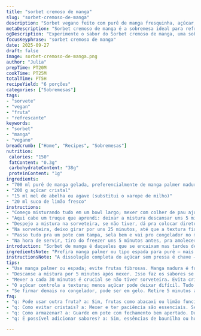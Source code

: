 ```yaml
---
title: "sorbet cremoso de manga"
slug: "sorbet-cremoso-de-manga"
description: "Sorbet vegano feito com purê de manga fresquinha, açúcar, um toque de mel para suavizar e limão para equilibrar a acidez. Leve, refrescante, sem leite, ovos ou glúten. Pra quem quer uma sobremesa rápida, que derrete na boca, com aquela textura leve, que faz a boca pedir mais."
metaDescription: "Sorbet cremoso de manga é a sobremesa ideal para refrescar o calor. Deliciosa e fácil de fazer com manga fresca e limão"
ogDescription: "Experimente o sabor do Sorbet cremoso de manga, uma sobremesa vegana perfeita para os dias quentes. Com um toque de mel e limão"
focusKeyphrase: "sorbet cremoso de manga"
date: 2025-09-27
draft: false
image: sorbet-cremoso-de-manga.png
author: "Julia"
prepTime: PT20M
cookTime: PT25M
totalTime: PT5H
recipeYield: "6 porções"
categories: ["Sobremesas"]
tags:
- "sorvete"
- "vegan"
- "fruta"
- "refrescante"
keywords:
- "sorbet"
- "manga"
- "vegano"
breadcrumb: ["Home", "Recipes", "Sobremesas"]
nutrition: 
 calories: "150"
 fatContent: "0.3g"
 carbohydrateContent: "38g"
 proteinContent: "1g"
ingredients:
- "700 ml purê de manga gelada, preferencialmente de manga palmer madura"
- "200 g açúcar cristal"
- "15 ml mel de abelha ou agave (substitui o xarope de milho)"
- "20 ml suco de limão fresco"
instructions:
- "Começo misturando tudo em um bowl largo; mexer com colher de pau ajuda a dissolver o açúcar, sem pressa, até sentir que o açúcar sumiu no líquido — sem moagem nem arenoso."
- "Aqui cabe um truque que aprendi: deixar a mistura descansar uns 5 minutos pra os sabores casarem."
- "Despejo a mistura na sorveteira, se não tiver, dá pra colocar direto no congelador e mexer a cada 30 minutos pra evitar cristais."
- "Na sorveteira, deixo girar por uns 25 minutos, até que a textura fique firme mas ainda macia — aquele ponto que parece um gelado pronto pro prato;"
- "Passo tudo pra um pote com tampa, sela bem e vai pro congelador no mínimo 5 horas, até firmar de vez, perfeito pro corte e servir."
- "Na hora de servir, tiro do freezer uns 5 minutos antes, pra amolecer na medida e colher sem esforço."
introduction: "Sorbet de manga é daqueles que se encaixam nas tardes de calor, no final de um churrasco ou até pra refrescar o dia corrido. A manga, fruta tropical brasileira que a gente respeita, tem coração doce, suculento e corpo firme, perfeito para transformar em sorbet sem perder aroma. Sempre recomendo usar manga bem madura, porque fruta verde amarga tira a graça. O mel substitui xarope de milho e confere doçura natural, além de ajudar na textura, pois adoçar demais ou de menos leva a sorbet duro ou cristalizado. O toque do limão é classudo – quebra a doçura e deixa a acidez justa, equilibrando tudo. Nada de pressa, textura e sabor exigem calma durante o processo de congelamento, e sorveteira ajuda mas também dá pra abrir mão num aperto."
ingredientsNote: "Prefira manga palmer ou tipo espada para purê – mais doces e menos fibrosas, por isso mais fáceis de processar. Caso não tenha sorveteira, congelar em recipiente aberto e mexer vigorosamente a cada 30 minutos para evitar cristais. O mel no lugar do xarope de milho funciona porque tem baixo índice glicêmico e ajuda na cremosidade; quem for vegano pode usar xarope de agave. O açúcar ajuda a controlar ponto de congelamento; cortar muito pode deixar sorbet duro demais. Limão fresco é fundamental; já tentei com limão em pó e não foi a mesma coisa."
instructionsNote: "A dissolução completa do açúcar sem pressa é chave – açúcar mal dissolvido deixa areia na boca, péssimo acabamento. Descansar o líquido após o mix ajuda os sabores a se fundirem, com a acidez do limão ativando a doçura da manga. A sorveteira não é só frescura: ajuda a cristalização fina, textura aerada – processo lento com congelamento sem mexer vira pedra. Se congelar direto, paciência para mexer várias vezes é necessária. O tempo na sorveteira pode variar conforme o aparelho, observe textura: firme e macio, não líquido nem duro como pedra. Deixar terminar no congelador é essencial pra firmar, mas sem congelar demais, aí perde maciez. Tirar antes de servir evita stress na colher e mantém o sorbet sensual e leve."
tips:
- "Use manga palmer ou espada; evite frutas fibrosas. Manga madura é fundamental; não use manga verde. O sabor se perde. O mel ajudar na textura, mas se preferir, use agave."
- "Descanse a mistura por 5 minutos após mexer. Isso faz os sabores se unirem. Limão equilibra a doce, não tenha medo de usar; o sabor vai ficar completinho."
- "Mexer a cada 30 minutos é crucial se não tiver sorveteira. Evita cristais de gelo. Caso contrário, mexer bem faz diferença quebrou todo o trabalho."
- "O açúcar controla a textura; menos açúcar pode deixar difícil. Tudo deve ser misturado bem; açúcar mal dissolvido é sensação ruim na boca. Dissolva sem pressa."
- "Se firmar demais no congelador, pode ser em gelo. Retire 5 minutos antes de servir. Assim fica na textura certa, colher desliza e não tem stress."
faq:
- "q: Pode usar outra fruta? a: Sim, frutas como abacaxi ou limão funcionam. A textura muda. O doce precisa ser equilibrado. Ajuste o mel ao gosto."
- "q: Como evitar cristais? a: Mexer e ter paciência são essenciais. Se não tiver sorveteira, tire do congelador e mexa. O tempo de congelamento sendo curto."
- "q: Como armazenar? a: Guarde em pote com fechamento bem apertado. Dura até um mês no freezer, mas vem perdendo textura. Não deixe aberto."
- "q: É possível adicionar sabores? a: Sim, essências de baunilha ou hortelã são boas. Mas use com moderação; sabores mais fortes podem sobrepor a manga."

---
```

